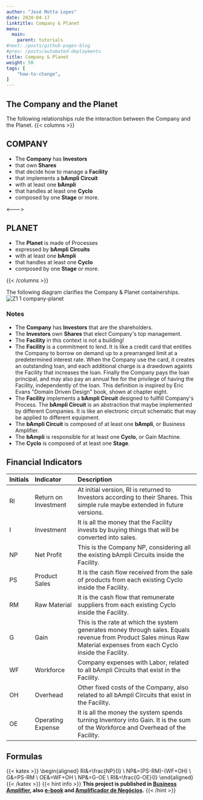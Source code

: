 ```yaml
---
author: "José Motta Lopes"
date: 2020-04-17
linktitle: Company & Planet
menu:
  main:
    parent: tutorials
#next: /posts/github-pages-blog
#prev: /posts/automated-deployments
title: Company & Planet
weight: 50
tags: [
    "how-to-change",
]
---
```

## The Company and the Planet

The following relationships rule the interaction between the Company and the Planet.
{{< columns >}}

## COMPANY

- The **Company** has **Investors**
- that own **Shares**
- that decide how to manage a **Facility**
- that implements a **bAmpli Circuit**
- with at least one **bAmpli**
- that handles at least one **Cyclo**
- composed by one **Stage** or more.

<--->

## PLANET

- The **Planet** is made of Processes
- expressed by **bAmpli Circuits**
- with at least one **bAmpli**
- that handles at least one **Cyclo**
- composed by one **Stage** or more.

{{< /columns >}}

The following diagram clarifies the Company & Planet containerships.
![Z1 1 company-planet](https://user-images.githubusercontent.com/86032/79578885-34aa0580-809d-11ea-9acd-e717a20eebfe.png)

### Notes

- The **Company** has **Investors** that are the shareholders.
- The **Investors** own **Shares** that elect Company's top management.
- The **Facility** in this context is not a building!
- The **Facility** is a commitment to lend. It is like a credit card that entitles the Company to borrow on demand up to a prearranged limit at a predetermined interest rate. When the Company use the card, it creates an outstanding loan, and each additional charge is a drawdown againts the Facility that increases the loan. Finally the Company pays the loan principal, and may also pay an annual fee for the privilege of having the Facility, independently of the loan. This definition is inspired by Eric Evans "Domain Driven Design" book, shown at chapter eight.
- The **Facility** implements a **bAmpli Circuit** designed to fullfill Company's Process. The **bAmpli Circuit** is an abstraction that maybe implemented by  different Companies. It is like an electronic circuit schematic that may be applied to different equipment.
- The **bAmpli Circuit** is composed of at least one **bAmpli**, or Business Amplifier.
- The **bAmpli** is responsible for at least one **Cyclo**, or Gain Machine.
- The **Cyclo** is composed of at least one **Stage**.

## Financial Indicators

Initials | Indicator | Description
--- | :--- | :---
RI | Return on Investment | At initial version, RI is returned to Investors according to their Shares. This simple rule maybe extended in future versions.
I | Investment | It is all the money that the Facility invests by buying things that will be converted into sales.
NP | Net Profit | This is the Company NP, considering all the existing bAmpli Circuits inside the Facility.
PS | Product Sales | It is the cash flow received from the sale of products from each existing Cyclo inside the Facility.
RM | Raw Material | It is the cash flow that remunerate suppliers from each existing Cyclo inside the Facility.
G | Gain | This is the rate at which the system generates money through sales. Equals revenue from Product Sales minus Raw Material expenses from each Cyclo inside the Facility.
WF | Workforce | Company expenses with Labor, related to all bAmpli Circuits that exist in the Facility.
OH | Overhead | Other fixed costs of the Company, also related to all bAmpli Circuits that exist in the Facility.
OE | Operating Expense | It is all the money the system spends turning Inventory into Gain. It is the sum of the Workforce and Overhead of the Facility.

## Formulas

{{< katex >}}
\begin{aligned}
   RI&=\frac{NP}{I} \\
   NP&=(PS-RM)-(WF+OH) \\
   G&=PS-RM \\
   OE&=WF+OH \\
   NP&=G-OE \\
   RI&=\frac{G-OE}{I}
\end{aligned}
{{< /katex >}}
{{< hint info >}}
**This project is published in [Business Amplifier](https://www.amazon.com/Business-Amplifier-M-Sc-Motta-Lopes/dp/B083XGK14Q), also [e-book](https://www.amazon.com/Business-Amplifier-Jose-Motta-Lopes-ebook-dp-B086L6V6QY/dp/B086L6V6QY/) and [Amplificador de Negócios](https://www.amazon.com/M-Sc-Jose-Motta-Lopes/dp/8592301009).**
{{< /hint >}}

